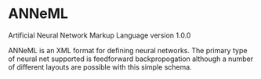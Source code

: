 ANNeML
======

Artificial Neural Network Markup Language version 1.0.0

ANNeML is an XML format for defining neural networks. The primary type of neural net supported is feedforward backpropogation
although a number of different layouts are possible with this simple schema.
